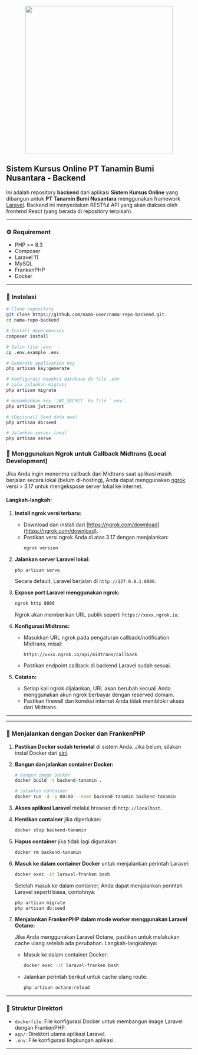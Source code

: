 <p align="center"><a href="https://laravel.com" target="_blank"><img src="https://laravel.com/img/logotype.min.svg" width="400"></a></p>

## Sistem Kursus Online PT Tanamin Bumi Nusantara - Backend

Ini adalah repository **backend** dari aplikasi **Sistem Kursus Online** yang dibangun untuk **PT Tanamin Bumi Nusantara** menggunakan framework [Laravel](https://laravel.com). Backend ini menyediakan RESTful API yang akan diakses oleh frontend React (yang berada di repository terpisah).

---

### ⚙️ Requirement

-   PHP >= 8.3
-   Composer
-   Laravel 11
-   MySQL
-   FrankenPHP
-   Docker

---

### 🚀 Instalasi

```bash
# Clone repository
git clone https://github.com/nama-user/nama-repo-backend.git
cd nama-repo-backend

# Install dependencies
composer install

# Salin file .env
cp .env.example .env

# Generate application key
php artisan key:generate

# Konfigurasi koneksi database di file .env
# Lalu jalankan migrasi
php artisan migrate

# menambahkan key `JWT_SECRET` ke file `.env`.
php artisan jwt:secret

# (Opsional) Seed data awal
php artisan db:seed

# Jalankan server lokal
php artisan serve
```

### 🔗 Menggunakan Ngrok untuk Callback Midtrans (Local Development)

Jika Anda ingin menerima callback dari Midtrans saat aplikasi masih berjalan secara lokal (belum di-hosting), Anda dapat menggunakan [ngrok](https://ngrok.com/) versi > 3.17 untuk mengekspose server lokal ke internet.

#### Langkah-langkah:

1. **Install ngrok versi terbaru:**
    - Download dan install dari [https://ngrok.com/download](https://ngrok.com/download).
    - Pastikan versi ngrok Anda di atas 3.17 dengan menjalankan:
      ```bash
      ngrok version
      ```

2. **Jalankan server Laravel lokal:**
    ```bash
    php artisan serve
    ```
    Secara default, Laravel berjalan di `http://127.0.0.1:8000`.

3. **Expose port Laravel menggunakan ngrok:**
    ```bash
    ngrok http 8000
    ```
    Ngrok akan memberikan URL publik seperti `https://xxxx.ngrok.io`.

4. **Konfigurasi Midtrans:**
    - Masukkan URL ngrok pada pengaturan callback/notification Midtrans, misal:
      ```
      https://xxxx.ngrok.io/api/midtrans/callback
      ```
    - Pastikan endpoint callback di backend Laravel sudah sesuai.

5. **Catatan:**
    - Setiap kali ngrok dijalankan, URL akan berubah kecuali Anda menggunakan akun ngrok berbayar dengan reserved domain.
    - Pastikan firewall dan koneksi internet Anda tidak memblokir akses dari Midtrans.

---

---

### 🐳 Menjalankan dengan Docker dan FrankenPHP

1.  **Pastikan Docker sudah terinstal** di sistem Anda. Jika belum, silakan instal Docker dari [sini](https://www.docker.com/).

2.  **Bangun dan jalankan container Docker:**

    ```bash
    # Bangun image Docker
    docker build -t backend-tanamin .

    # Jalankan container
    docker run -d -p 80:80 --name backend-tanamin backend-tanamin
    ```

3.  **Akses aplikasi Laravel** melalui browser di `http://localhost`.

4.  **Hentikan container** jika diperlukan:

    ```bash
    docker stop backend-tanamin
    ```

5.  **Hapus container** jika tidak lagi digunakan:

    ```bash
    docker rm backend-tanamin
    ```

6.  **Masuk ke dalam container Docker** untuk menjalankan perintah Laravel:

    ```bash
    docker exec -it laravel-franken bash
    ```

    Setelah masuk ke dalam container, Anda dapat menjalankan perintah Laravel seperti biasa, contohnya:

    ```bash
    php artisan migrate
    php artisan db:seed
    ```

7.  **Menjalankan FrankenPHP dalam mode worker menggunakan Laravel Octane:**

    Jika Anda menggunakan Laravel Octane, pastikan untuk melakukan cache ulang setelah ada perubahan. Langkah-langkahnya:

    - Masuk ke dalam container Docker:

      ```bash
      docker exec -it laravel-franken bash
      ```

    - Jalankan perintah berikut untuk cache ulang route:

      ```bash
      php artisan octane:reload
      ```

---

### 📂 Struktur Direktori

-   `dockerfile`: File konfigurasi Docker untuk membangun image Laravel dengan FrankenPHP.
-   `app/`: Direktori utama aplikasi Laravel.
-   `.env`: File konfigurasi lingkungan aplikasi.

---
